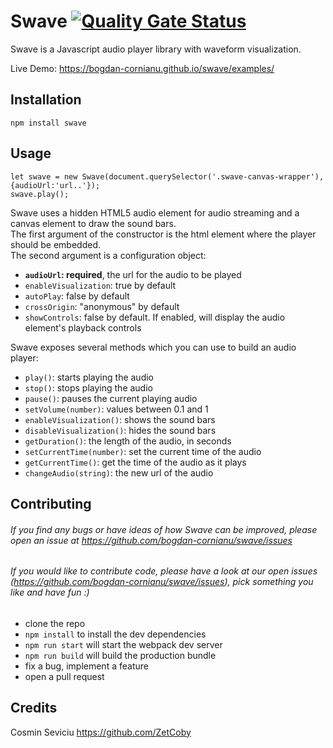 # Swave [![Quality Gate Status](https://sonarcloud.io/api/project_badges/measure?project=bogdan-cornianu_swave&metric=alert_status)](https://sonarcloud.io/dashboard?id=bogdan-cornianu_swave)

Swave is a Javascript audio player library with waveform visualization.

Live Demo: https://bogdan-cornianu.github.io/swave/examples/

## Installation
`npm install swave`

## Usage
```
let swave = new Swave(document.querySelector('.swave-canvas-wrapper'), {audioUrl:'url..'});
swave.play();
```
Swave uses a hidden HTML5 audio element for audio streaming and a canvas element to draw the sound bars.  
The first argument of the constructor is the html element where the player should be embedded.  
The second argument is a configuration object:
* **`audioUrl`: required**, the url for the audio to be played
* `enableVisualization`: true by default
* `autoPlay`: false by default
* `crossOrigin`: "anonymous" by default
* `showControls`: false by default. If enabled, will display the audio element's playback controls
  
Swave exposes several methods which you can use to build an audio player:  
* `play()`: starts playing the audio
* `stop()`: stops playing the audio
* `pause()`: pauses the current playing audio
* `setVolume(number)`: values between 0.1 and 1
* `enableVisualization()`: shows the sound bars
* `disableVisualization()`: hides the sound bars
* `getDuration()`: the length of the audio, in seconds
* `setCurrentTime(number)`: set the current time of the audio
* `getCurrentTime()`: get the time of the audio as it plays
* `changeAudio(string)`: the new url of the audio  

## Contributing
###### If you find any bugs or have ideas of how Swave can be improved, please open an issue at https://github.com/bogdan-cornianu/swave/issues
###### If you would like to contribute code, please have a look at our open issues (https://github.com/bogdan-cornianu/swave/issues), pick something you like and have fun :)
* clone the repo
* `npm install` to install the dev dependencies
* `npm run start` will start the webpack dev server
* `npm run build` will build the production bundle
* fix a bug, implement a feature
* open a pull request

## Credits
Cosmin Seviciu https://github.com/ZetCoby
